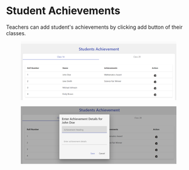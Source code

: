 # Student Achievements

Teachers can add student's achievements by clicking add button of their classes.

<figure><img src=".gitbook/assets/ach1.png" alt=""><figcaption></figcaption></figure>

<figure><img src=".gitbook/assets/ach2.png" alt=""><figcaption></figcaption></figure>
